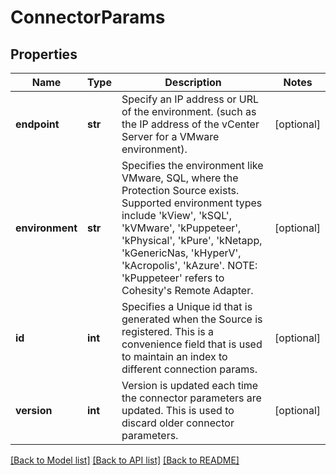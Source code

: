 # ConnectorParams

## Properties
Name | Type | Description | Notes
------------ | ------------- | ------------- | -------------
**endpoint** | **str** | Specify an IP address or URL of the environment. (such as the IP address of the vCenter Server for a VMware environment). | [optional] 
**environment** | **str** | Specifies the environment like VMware, SQL, where the Protection Source exists. Supported environment types include &#39;kView&#39;, &#39;kSQL&#39;, &#39;kVMware&#39;, &#39;kPuppeteer&#39;, &#39;kPhysical&#39;, &#39;kPure&#39;, &#39;kNetapp, &#39;kGenericNas, &#39;kHyperV&#39;, &#39;kAcropolis&#39;, &#39;kAzure&#39;. NOTE: &#39;kPuppeteer&#39; refers to Cohesity&#39;s Remote Adapter. | [optional] 
**id** | **int** | Specifies a Unique id that is generated when the Source is registered. This is a convenience field that is used to maintain an index to different connection params. | [optional] 
**version** | **int** | Version is updated each time the connector parameters are updated. This is used to discard older connector parameters. | [optional] 

[[Back to Model list]](../README.md#documentation-for-models) [[Back to API list]](../README.md#documentation-for-api-endpoints) [[Back to README]](../README.md)


